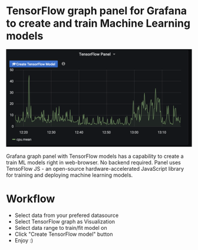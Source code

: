 # TensorFlow graph panel for Grafana to create and train Machine Learning models

![TensorFlow Panel in Grafana](docs/tensorflow_panel.png)

Grafana graph panel with TensorFlow models has a capability to create a train
ML models right in web-browser. No backend required. Panel uses TensoFlow JS - an open-source hardware-accelerated JavaScript library for training and deploying machine learning models.

# Workflow

 * Select data from your prefered datasource
 * Select TensorFlow graph as Visualization
 * Select data range to train/fit model on
 * Click "Create TensorFlow model" button
 * Enjoy :)

